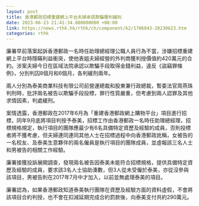 ```yaml
---
layout: post
title: 香港郵政招標重建網上平台夫婦承認欺騙獲判緩刑
date: 2023-06-23 21:41:34.000000000 +08:00
link: https://news.rthk.hk/rthk/ch/component/k2/1706043-20230623.htm
categories: rthk
---
```


廉署早前落案起訴香港郵政一名時任助理總經理公職人員行為不當，涉嫌招標重建網上平台時隱瞞利益衝突，使他表姐夫婦經營的外判商獲判授價值約420萬元的合約。涉案夫婦今日在區域法院承認以欺騙手段取得金錢利益，違反《盜竊罪條例》，分別判囚8個月和6個月，各判緩刑兩年。

兩人分別為泰美商業科技有限公司前營運總裁和股東兼行政總裁，暫委法官周燕珠判刑時，批評兩名被告以欺騙手段投標，罪行性質嚴重，但考慮到兩人認罪及其他求情因素，判處緩刑。

案情透露，香港郵政在2017年6月為「重建香港郵政網上購物平台」項目進行招標，同年9月底將項目判授予泰美，招標工作由香港郵政一名時任助理總經理，招標規格規定，執行項目的團隊應最少有6名具備特定資歷及經驗的成員，否則投標者將不獲考慮，但夫婦連同連同其他人士在招標過程中向香港郵政訛稱，女被告的一名校友、及泰美生意夥伴的兩名僱員是執行項目的團隊成員，並虛報該三名人士和男被告的相關工作經驗。

廉署接獲投訴展開調查，發現兩名被告因泰美未能符合招標規格，提供具備特定資歷及經驗的成員，要求該3名人士協助湊數，但3人從未受僱於泰美，亦從沒參與該項目，男被告則在2017年7月中才加入，以前並無處理泰美的項目。

廉署認為，如果香港郵政知道泰美執行團隊在資歷及經驗方面的資料虛假，不會將該項目合約判授，也不會在扣減延期完成合約罰款後，向泰美支付共約290萬元。
